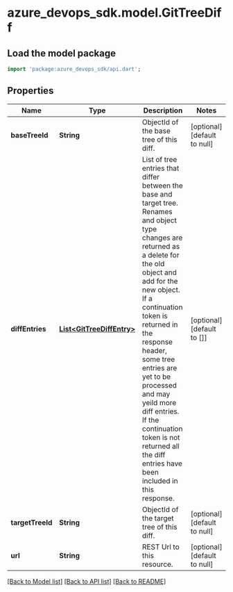 # azure_devops_sdk.model.GitTreeDiff

## Load the model package
```dart
import 'package:azure_devops_sdk/api.dart';
```

## Properties
Name | Type | Description | Notes
------------ | ------------- | ------------- | -------------
**baseTreeId** | **String** | ObjectId of the base tree of this diff. | [optional] [default to null]
**diffEntries** | [**List&lt;GitTreeDiffEntry&gt;**](GitTreeDiffEntry.md) | List of tree entries that differ between the base and target tree.  Renames and object type changes are returned as a delete for the old object and add for the new object.  If a continuation token is returned in the response header, some tree entries are yet to be processed and may yeild more diff entries. If the continuation token is not returned all the diff entries have been included in this response. | [optional] [default to []]
**targetTreeId** | **String** | ObjectId of the target tree of this diff. | [optional] [default to null]
**url** | **String** | REST Url to this resource. | [optional] [default to null]

[[Back to Model list]](../README.md#documentation-for-models) [[Back to API list]](../README.md#documentation-for-api-endpoints) [[Back to README]](../README.md)


